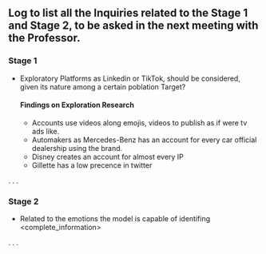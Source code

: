 ## Log to list all the Inquiries related to the Stage 1 and Stage 2, to be asked in the next meeting with the Professor.

### Stage 1

* Exploratory Platforms as Linkedin or TikTok, should be considered, given its nature among a certain poblation Target?
  
  #### Findings on Exploration Research
  * Accounts use videos along emojis, videos to publish as if were tv ads like.
  * Automakers as Mercedes-Benz has an account for every car official dealership using the brand.
  * Disney creates an account for almost every IP
  * Gillette has a low precence in twitter

.
.
.

### Stage 2

*  Related to the emotions the model is capable of identifing <complete_information>

.
.
.
